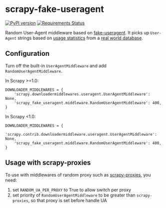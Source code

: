 # scrapy-fake-useragent

[![PyPI version](https://badge.fury.io/py/scrapy-fake-useragent.svg)](http://badge.fury.io/py/scrapy-fake-useragent)
[![Requirements Status](https://requires.io/github/alecxe/scrapy-fake-useragent/requirements.svg?branch=master)](https://requires.io/github/alecxe/scrapy-fake-useragent/requirements/?branch=master)

Random User-Agent middleware based on [fake-useragent]. It picks up `User-Agent` strings based on [usage statistics] from a [real world database].

## Configuration

Turn off the built-in `UserAgentMiddleware` and add `RandomUserAgentMiddleware`.

In Scrapy &gt;=1.0:

    DOWNLOADER_MIDDLEWARES = {
        'scrapy.downloadermiddlewares.useragent.UserAgentMiddleware': None,
        'scrapy_fake_useragent.middleware.RandomUserAgentMiddleware': 400,
    }

In Scrapy &lt;1.0:

    DOWNLOADER_MIDDLEWARES = {
        'scrapy.contrib.downloadermiddleware.useragent.UserAgentMiddleware': None,
        'scrapy_fake_useragent.middleware.RandomUserAgentMiddleware': 400,
    }

## Usage with scrapy-proxies

To use with middlewares of random proxy such as [scrapy-proxies], you need:

1.  set `RANDOM_UA_PER_PROXY` to True to allow switch per proxy
2.  set priority of `RandomUserAgentMiddleware` to be greater than `scrapy-proxies`, so that proxy is set before handle UA

  [fake-useragent]: https://pypi.python.org/pypi/fake-useragent
  [usage statistics]: http://www.w3schools.com/browsers/browsers_stats.asp
  [real world database]: http://useragentstring.com/
  [scrapy-proxies]: https://github.com/aivarsk/scrapy-proxies